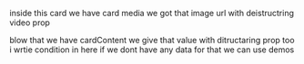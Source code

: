 inside this card we have card media we got that image url with deistructring video prop

blow that we have cardContent we give that value with ditructaring prop too i wrtie condition in here if we dont have any data for that we can use demos
